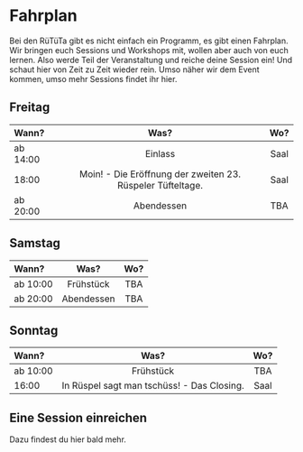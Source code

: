 # Fahrplan

Bei den RüTüTa gibt es nicht einfach ein Programm, es gibt einen Fahrplan. Wir bringen euch Sessions und Workshops mit, wollen aber auch von euch lernen. Also werde Teil der Veranstaltung und reiche deine Session ein! 
Und schaut hier von Zeit zu Zeit wieder rein. Umso näher wir dem Event kommen, umso mehr Sessions findet ihr hier.

## Freitag

| Wann? | Was? | Wo? |
|:---|:---:|:---:|
| ab 14:00 | Einlass  | Saal |
| 18:00 | Moin! - Die Eröffnung der zweiten 23. Rüspeler Tüfteltage.  | Saal |
| ab 20:00 | Abendessen  | TBA |

## Samstag

| Wann? | Was? | Wo? |
|:---|:---:|:---:|
| ab 10:00 | Frühstück  | TBA |
| ab 20:00 | Abendessen  | TBA |

## Sonntag

| Wann? | Was? | Wo? |
|:---|:---:|:---:|
| ab 10:00 | Frühstück  | TBA |
| 16:00 | In Rüspel sagt man tschüss! - Das Closing. | Saal |

## Eine Session einreichen
Dazu findest du hier bald mehr.
